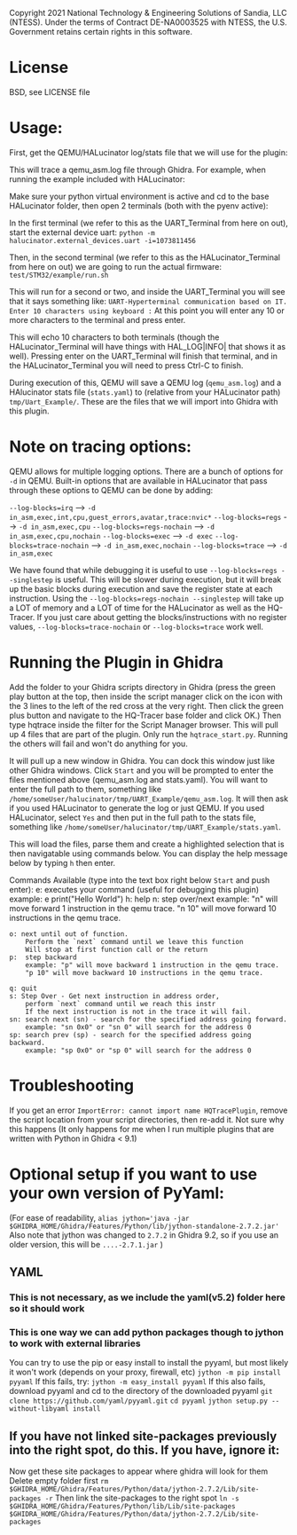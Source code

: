 Copyright 2021 National Technology & Engineering Solutions of Sandia, LLC (NTESS). 
Under the terms of Contract DE-NA0003525 with NTESS, 
the U.S. Government retains certain rights in this software.

# License
BSD, see LICENSE file

# Usage:
First, get the QEMU/HALucinator log/stats file that we will use for the plugin:

This will trace a qemu_asm.log file through Ghidra. For example, when running the example included with HALucinator:

Make sure your python virtual environment is active and cd to the base HALucinator folder, then open 2 terminals (both with the pyenv active):

In the first terminal (we refer to this as the UART_Terminal from here on out), start the external device uart:
`python -m halucinator.external_devices.uart -i=1073811456`

Then, in the second terminal (we refer to this as the HALucinator_Terminal from here on out) we are going to run the actual firmware:
`test/STM32/example/run.sh` 

This will run for a second or two, and inside the UART_Terminal you will see that it says something like: `UART-Hyperterminal communication based on IT. Enter 10 characters using keyboard :`
At this point you will enter any 10 or more characters to the terminal and press enter.

This will echo 10 characters to both terminals (though the HALucinator_Terminal will have things with HAL_LOG|INFO| that shows it as well). Pressing enter on the UART_Terminal will finish that terminal, and in the HALucinator_Terminal you will need to press Ctrl-C to finish.

During execution of this, QEMU will save a QEMU log (`qemu_asm.log`) and a HAlucinator stats file (`stats.yaml`) to (relative from your HALucinator path) `tmp/Uart_Example/`. These are the files that we will import into Ghidra with this plugin.

# Note on tracing options:
QEMU allows for multiple logging options. There are a bunch of options for `-d` in QEMU. Built-in options that are available in HALucinator that pass through these options to QEMU can be done by adding: 

`--log-blocks=irq` --> `-d in_asm,exec,int,cpu,guest_errors,avatar,trace:nvic*`
`--log-blocks=regs` --> `-d in_asm,exec,cpu`
`--log-blocks=regs-nochain` --> `-d in_asm,exec,cpu,nochain`
`--log-blocks=exec` --> `-d exec`
`--log-blocks=trace-nochain` --> `-d in_asm,exec,nochain`
`--log-blocks=trace` --> `-d in_asm,exec`

We have found that while debugging it is useful to use `--log-blocks=regs --singlestep` is useful. This will be slower during execution, but it will break up the basic blocks during execution and save the register state at each instruction. Using the `--log-blocks=regs-nochain --singlestep` will take up a LOT of memory and a LOT of time for the HALucinator as well as the HQ-Tracer. If you just care about getting the blocks/instructions with no register values, `--log-blocks=trace-nochain` or `--log-blocks=trace` work well.

# Running the Plugin in Ghidra
Add the folder to your Ghidra scripts directory in Ghidra (press the green play button at the top, then inside the script manager click on the icon with the 3 lines to the left of the red cross at the very right. Then click the green plus button and navigate to the HQ-Tracer base folder and click OK.) Then type hqtrace inside the filter for the Script Manager browser. This will pull up 4 files that are part of the plugin. Only run the `hqtrace_start.py`. Running the others will fail and won't do anything for you.

It will pull up a new window in Ghidra. You can dock this window just like other Ghidra windows. Click `Start` and you will be prompted to enter the files mentioned above (qemu_asm.log and stats.yaml). You will want to enter the full path to them, something like `/home/someUser/halucinator/tmp/UART_Example/qemu_asm.log`. It will then ask if you used HALucinator to generate the log or just QEMU. If you used HALucinator, select `Yes` and then put in the full path to the stats file, something like `/home/someUser/halucinator/tmp/UART_Example/stats.yaml`.

This will load the files, parse them and create a highlighted selection that is then navigatable using commands below. You can display the help message below by typing `h` then enter.


Commands Available (type into the text box right below `Start` and push enter):
	e: executes your command (useful for debugging this plugin)
    	example: e print("Hello World")
	h: help
	n:  step over/next 
    	example: "n" will move forward 1 instruction in the qemu trace.
    	"n 10" will move forward 10 instructions in the qemu trace.
    
	o: next until out of function.
    	Perform the `next` command until we leave this function
    	Will stop at first function call or the return 
	p:  step backward 
    	example: "p" will move backward 1 instruction in the qemu trace. 
    	"p 10" will move backward 10 instructions in the qemu trace.
    
	q: quit
	s: Step Over - Get next instruction in address order, 
    	perform `next` command until we reach this instr
    	If the next instruction is not in the trace it will fail. 
	sn: search next (sn) - search for the specified address going forward. 
    	example: "sn 0x0" or "sn 0" will search for the address 0 
	sp: search prev (sp) - search for the specified address going backward. 
    	example: "sp 0x0" or "sp 0" will search for the address 0 
 

# Troubleshooting
If you get an error `ImportError: cannot import name HQTracePlugin`, remove the script location from your script directories, then re-add it. Not sure why this happens (It only happens for me when I run multiple plugins that are written with Python in Ghidra < 9.1)

# Optional setup if you want to use your own version of PyYaml:
(For ease of readability, ```alias jython='java -jar $GHIDRA_HOME/Ghidra/Features/Python/lib/jython-standalone-2.7.2.jar'``` 
Also note that jython was changed to `2.7.2` in Ghidra 9.2, so if you use an older version, this will be `....-2.7.1.jar` )

## YAML
### This is not necessary, as we include the yaml(v5.2) folder here so it should work
### This is one way we can add python packages though to jython to work with external libraries
You can try to use the pip or easy install to install the pyyaml, but most likely it won't work (depends on your proxy, firewall, etc)
`jython -m pip install pyyaml`
If this fails, try:
`jython -m easy_install pyyaml` 
If this also fails, download pyyaml and cd to the directory of the downloaded pyyaml
`git clone https://github.com/yaml/pyyaml.git`
`cd pyyaml`
`jython setup.py --without-libyaml install`

## If you have not linked site-packages previously into the right spot, do this. If you have, ignore it:
Now get these site packages to appear where ghidra will look for them
Delete empty folder first
`rm $GHIDRA_HOME/Ghidra/Features/Python/data/jython-2.7.2/Lib/site-packages -r`
Then link the site-packages to the right spot
`ln -s $GHIDRA_HOME/Ghidra/Features/Python/lib/Lib/site-packages  $GHIDRA_HOME/Ghidra/Features/Python/data/jython-2.7.2/Lib/site-packages`

